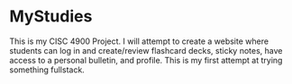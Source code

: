 # MyStudies

This is my CISC 4900 Project.
I will attempt to create a website where students can log in and create/review flashcard decks, sticky notes, have access to a personal bulletin, and profile.
This is my first attempt at trying something fullstack.
